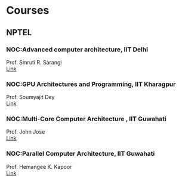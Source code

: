 # Courses

## NPTEL

### NOC:Advanced computer architecture, IIT Delhi

Prof. Smruti R. Sarangi  
[Link](https://nptel.ac.in/courses/106102229)

### NOC:GPU Architectures and Programming, IIT Kharagpur

Prof. Soumyajit Dey  
[Link](https://nptel.ac.in/courses/106105220)

### NOC:Multi-Core Computer Architecture , IIT Guwahati

Prof. John Jose  
[Link](https://nptel.ac.in/courses/106103184)

### NOC:Parallel Computer Architecture, IIT Guwahati

Prof. Hemangee K. Kapoor  
[Link](https://nptel.ac.in/courses/106103359)
